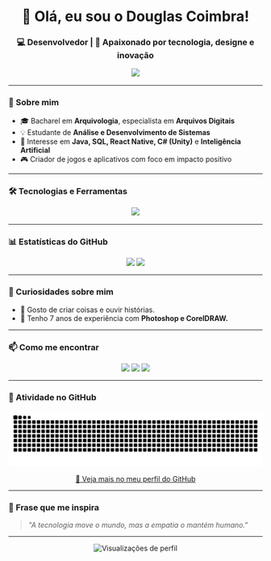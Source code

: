 <!-- Banner / Saudação -->
<h1 align="center">👋 Olá, eu sou o Douglas Coimbra!</h1>
<h3 align="center">💻 Desenvolvedor | 🌱 Apaixonado por tecnologia, designe e inovação</h3>

<!-- GIF animado -->
<p align="center">
  <img src="https://media.giphy.com/media/qgQUggAC3Pfv687qPC/giphy.gif" width="300" />
</p>

---

### 🚀 Sobre mim  
- 🎓 Bacharel em **Arquivologia**, especialista em **Arquivos Digitais**  
- 💡 Estudante de **Análise e Desenvolvimento de Sistemas**  
- 🧠 Interesse em **Java, SQL, React Native, C# (Unity)** e **Inteligência Artificial**  
- 🎮 Criador de jogos e aplicativos com foco em impacto positivo  

---

### 🛠️ Tecnologias e Ferramentas

<p align="center">
  <img src="https://skillicons.dev/icons?i=java,js,react,html,css,nodejs,cs,unity,git,github,vscode" />
</p>

---

### 📊 Estatísticas do GitHub

<p align="center">
  <img height="180em" src="https://github-readme-stats.vercel.app/api?username=CoimbraDouglas&show_icons=true&theme=radical&count_private=true" />
  <img height="180em" src="https://github-readme-stats.vercel.app/api/top-langs/?username=CoimbraDouglas&layout=compact&langs_count=7&theme=radical" />
</p>

---

### 🧠 Curiosidades sobre mim
- 🧩 Gosto de criar coisas e ouvir histórias.  
- 🎨 Tenho 7 anos de experiência com **Photoshop e CorelDRAW.**  


---

### 📫 Como me encontrar
<p align="center">
  <a href="mailto:coimbra.doglas@hotmail.com"><img src="https://img.shields.io/badge/-Email-%23E4405F?style=for-the-badge&logo=gmail&logoColor=white" /></a>
  <a href="https://www.linkedin.com/in/douglas-coimbra/"><img src="https://img.shields.io/badge/-LinkedIn-%230077B5?style=for-the-badge&logo=linkedin&logoColor=white" /></a>
  <a href="https://github.com/CoimbraDouglas"><img src="https://img.shields.io/badge/-GitHub-%23181717?style=for-the-badge&logo=github&logoColor=white" /></a>
</p>

---

### 🐍 Atividade no GitHub  

<p align="center">
  <img src="https://raw.githubusercontent.com/CoimbraDouglas/CoimbraDouglas/output/github-contribution-grid-snake.svg" alt="Animação da cobrinha das contribuições do GitHub" />
</p>

<p align="center">
  <a href="https://github.com/CoimbraDouglas">
    🌟 Veja mais no meu perfil do GitHub
  </a>
</p>


---

### 💬 Frase que me inspira
> *"A tecnologia move o mundo, mas a empatia o mantém humano."*

---

<!-- Rodapé -->
<p align="center">
  <img src="https://komarev.com/ghpvc/?username=SeuUsuarioAqui&color=blueviolet" alt="Visualizações de perfil" />
</p>
